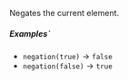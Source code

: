 Negates the current element.

##### Examples`
- `negation(true)` &#8594; `false`
- `negation(false)` &#8594; `true`